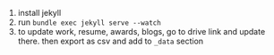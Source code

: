 1. install jekyll
1. run `bundle exec jekyll serve --watch`
1. to update work, resume, awards, blogs, go to drive link and update there. then export as csv and add to `_data` section
